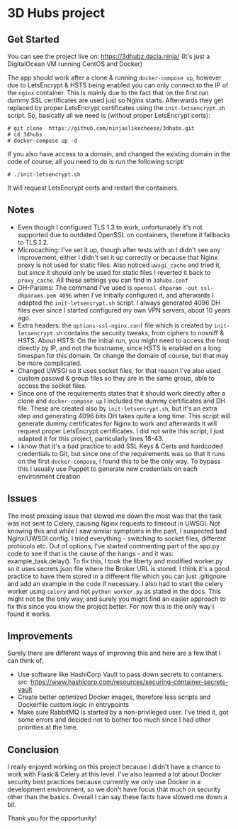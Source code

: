 # 3D Hubs project

## Get Started

You can see the project live on: https://3dhubz.dacia.ninja/ (It's just a DigitalOcean VM running CentOS and Docker) 

The app should work after a clone & running `docker-compose up`, however due to LetsEncrypt & HSTS being enabled you can only connect to the IP of the `nginx` container. This is mainly due to the fact that on the first run dummy SSL certificates are used just so Nginx starts. Afterwards they get replaced by proper LetsEncrypt certificates using the `init-letsencrypt.sh` script.
So, basically all we need is (without proper LetsEncrypt certs):

```
# git clone  https://github.com/ninjaslikecheese/3dhubs.git
# cd 3dhubs
# docker-compose up -d
```

If you also have access to a domain, and changed the existing domain in the code of course, all you need to do is run the following script:
```
# ./init-letsencrypt.sh
```

It will request LetsEncrypt certs and restart the containers.

## Notes
* Even though I configured TLS 1.3 to work, unfortunately it's not supported due to outdated OpenSSL on containers, therefore it fallbacks to TLS 1.2.
* Microcaching: I've set it up, though after tests with `ab` I didn't see any improvement, either I didn't set it up correctly or because that Nginx proxy is not used for static files. Also noticed `uwsgi_cache` and tried it, but since it should only be used for static files I reverted it back to `proxy_cache`. All these settings you can find in `3dhubs.conf`
* DH-Params: The command I've used is `openssl dhparam -out ssl-dhparams.pem 4096` when I've initially configured it, and afterwards I adapted the `init-letsencrypt.sh` script. I always generated 4096 DH files ever since I started configured my own VPN servers, about 10 years ago.
* Extra headers: the `options-ssl-nginx.conf` file which is created by `init-letsencrypt.sh` contains the security tweaks, from ciphers to nosniff & HSTS. About HSTS: On the initial run, you might need to access the host directly by IP, and not the hostname, since HSTS is enabled on a long timespan for this domain. Or change the domain of course, but that may be more complicated. 
* Changed UWSGI so it uses socket files, for that reason I've also used custom passwd & group files so they are in the same group, able to access the socket files.
* Since one of the requirements states that it should work directly after a clone and `docker-compose up` I included the dummy certificates and DH file. These are created also by `init-letsencrypt.sh`, but it's an extra step and generating 4096 bits DH takes quite a long time. This script will generate dummy certificates for Nginx to work and afterwards it will request proper LetsEncrypt certificates. I did not write this script, I just adapted it for this project, particularly lines 18-43. 
* I know that it's a bad practice to add SSL Keys & Certs and hardcoded credentials to Git, but since one of the requirements was so that it runs on the first `docker-compose`, I found this to be the only way. To bypass this I usually use Puppet to generate new credentials on each environment creation


## Issues
The most pressing issue that slowed me down the most was that the task was not sent to Celery, causing Nginx requests to timeout in UWSGI. Not knowing this and while I saw similar symptoms in the past, I suspected bad Nginx/UWSGI config. I tried everything - switching to socket files, different protocols etc. Out of options, I've started commenting part of the app.py code to see if that is the cause of the hangs - and it was: example_task.delay().
To fix this, I took the liberty and modified worker.py so it uses secrets.json file where the Broker URL is stored. I think it's a good practice to have them stored in a different file which you can just .gitignore and add an example in the code if necessary. I also had to start the celery worker using `celery` and not `python worker.py` as stated in the docs. This might not be the only way, and surely you might find an easier approach to fix this since you know the project better. For now this is the only way I found it works.


## Improvements
Surely there are different ways of improving this and here are a few that I can think of:
 * Use software like HashiCorp Vault to pass down secrets to containers. src: https://www.hashicorp.com/resources/securing-container-secrets-vault
 * Create better optimized Docker images, therefore less scripts and Dockerfile custom logic in entrypoints
 * Make sure RabbitMQ is started by a non-privileged user. I've tried it, got some errors and decided not to bother too much since I had other priorities at the time. 


## Conclusion
I really enjoyed working on this project because I didn't have a chance to work with Flask & Celery at this level. I've also learned a lot about Docker security best practices because currently we only use Docker in a development environment, so we don't have focus that much on security other than the basics. Overall I can say these facts have slowed me down a bit. 

Thank you for the opportunity!